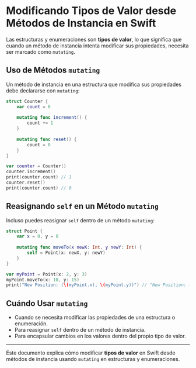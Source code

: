 # Modificando Tipos de Valor desde Métodos de Instancia en Swift

Las estructuras y enumeraciones son **tipos de valor**, lo que significa que cuando un método de instancia intenta modificar sus propiedades, necesita ser marcado como `mutating`.

## Uso de Métodos `mutating`

Un método de instancia en una estructura que modifica sus propiedades debe declararse con `mutating`:

```swift
struct Counter {
    var count = 0
    
    mutating func increment() {
        count += 1
    }
    
    mutating func reset() {
        count = 0
    }
}

var counter = Counter()
counter.increment()
print(counter.count) // 1
counter.reset()
print(counter.count) // 0
```

## Reasignando `self` en un Método `mutating`

Incluso puedes reasignar `self` dentro de un método `mutating`:

```swift
struct Point {
    var x = 0, y = 0
    
    mutating func moveTo(x newX: Int, y newY: Int) {
        self = Point(x: newX, y: newY)
    }
}

var myPoint = Point(x: 2, y: 3)
myPoint.moveTo(x: 10, y: 15)
print("New Position: (\(myPoint.x), \(myPoint.y))") // "New Position: (10, 15)"
```

## Cuándo Usar `mutating`

- Cuando se necesita modificar las propiedades de una estructura o enumeración.
- Para reasignar `self` dentro de un método de instancia.
- Para encapsular cambios en los valores dentro del propio tipo de valor.

---

Este documento explica cómo modificar **tipos de valor** en Swift desde métodos de instancia usando `mutating` en estructuras y enumeraciones.
